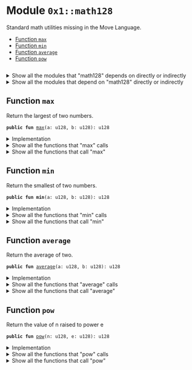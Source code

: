 
<a name="0x1_math128"></a>

# Module `0x1::math128`

Standard math utilities missing in the Move Language.


-  [Function `max`](#0x1_math128_max)
-  [Function `min`](#0x1_math128_min)
-  [Function `average`](#0x1_math128_average)
-  [Function `pow`](#0x1_math128_pow)


<pre><code></code></pre>



<details>
<summary>Show all the modules that "math128" depends on directly or indirectly</summary>


![](img/math128_forward_dep.svg)


</details>

<details>
<summary>Show all the modules that depend on "math128" directly or indirectly</summary>


![](img/math128_backward_dep.svg)


</details>

<a name="0x1_math128_max"></a>

## Function `max`

Return the largest of two numbers.


<pre><code><b>public</b> <b>fun</b> <a href="math128.md#0x1_math128_max">max</a>(a: u128, b: u128): u128
</code></pre>



<details>
<summary>Implementation</summary>


<pre><code><b>public</b> <b>fun</b> <a href="math128.md#0x1_math128_max">max</a>(a: u128, b: u128): u128 {
    <b>if</b> (a &gt;= b) a <b>else</b> b
}
</code></pre>



</details>

<details>
<summary>Show all the functions that "max" calls</summary>


![](img/math128_max_forward_call_graph.svg)


</details>

<details>
<summary>Show all the functions that call "max"</summary>


![](img/math128_max_backward_call_graph.svg)


</details>

<a name="0x1_math128_min"></a>

## Function `min`

Return the smallest of two numbers.


<pre><code><b>public</b> <b>fun</b> <b>min</b>(a: u128, b: u128): u128
</code></pre>



<details>
<summary>Implementation</summary>


<pre><code><b>public</b> <b>fun</b> <b>min</b>(a: u128, b: u128): u128 {
    <b>if</b> (a &lt; b) a <b>else</b> b
}
</code></pre>



</details>

<details>
<summary>Show all the functions that "min" calls</summary>


![](img/math128_min_forward_call_graph.svg)


</details>

<details>
<summary>Show all the functions that call "min"</summary>


![](img/math128_min_backward_call_graph.svg)


</details>

<a name="0x1_math128_average"></a>

## Function `average`

Return the average of two.


<pre><code><b>public</b> <b>fun</b> <a href="math128.md#0x1_math128_average">average</a>(a: u128, b: u128): u128
</code></pre>



<details>
<summary>Implementation</summary>


<pre><code><b>public</b> <b>fun</b> <a href="math128.md#0x1_math128_average">average</a>(a: u128, b: u128): u128 {
    <b>if</b> (a &lt; b) {
        a + (b - a) / 2
    } <b>else</b> {
        b + (a - b) / 2
    }
}
</code></pre>



</details>

<details>
<summary>Show all the functions that "average" calls</summary>


![](img/math128_average_forward_call_graph.svg)


</details>

<details>
<summary>Show all the functions that call "average"</summary>


![](img/math128_average_backward_call_graph.svg)


</details>

<a name="0x1_math128_pow"></a>

## Function `pow`

Return the value of n raised to power e


<pre><code><b>public</b> <b>fun</b> <a href="math128.md#0x1_math128_pow">pow</a>(n: u128, e: u128): u128
</code></pre>



<details>
<summary>Implementation</summary>


<pre><code><b>public</b> <b>fun</b> <a href="math128.md#0x1_math128_pow">pow</a>(n: u128, e: u128): u128 {
    <b>if</b> (e == 0) {
        1
    } <b>else</b> {
        <b>let</b> p = 1;
        <b>while</b> (e &gt; 1) {
            <b>if</b> (e % 2 == 1) {
                p = p * n;
            };
            e = e / 2;
            n = n * n;
        };
        p * n
    }
}
</code></pre>



</details>

<details>
<summary>Show all the functions that "pow" calls</summary>


![](img/math128_pow_forward_call_graph.svg)


</details>

<details>
<summary>Show all the functions that call "pow"</summary>


![](img/math128_pow_backward_call_graph.svg)


</details>


[move-book]: https://move-language.github.io/move/introduction.html
